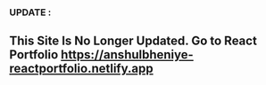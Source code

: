 
### UPDATE : 
## This Site Is No Longer Updated.  Go to React Portfolio https://anshulbheniye-reactportfolio.netlify.app
